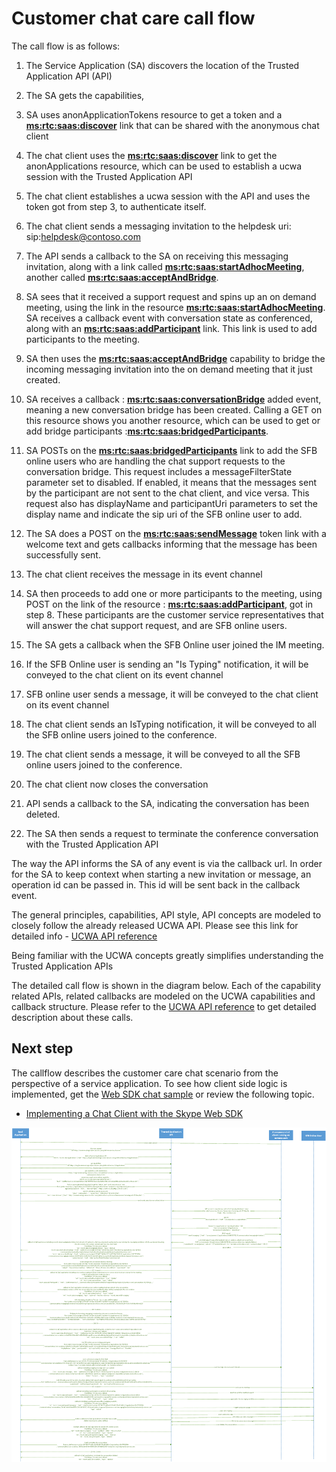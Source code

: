 # Customer chat care call flow
 
The call flow is as follows:
 
1. The Service Application (SA) discovers the location of the Trusted Application API (API)
2. The SA gets the capabilities,
3. SA uses anonApplicationTokens resource to get a token and a **[ms:rtc:saas:discover](http://trustedappapi.azurewebsites.net/Resources/ms_rtc_saas_discover.html)** link that can be shared with the anonymous chat client
4. The chat client uses the **[ms:rtc:saas:discover](http://trustedappapi.azurewebsites.net/Resources/ms_rtc_saas_discover.html)** link to get the anonApplications resource, which can be used to establish a ucwa session with the Trusted Application API
5. The chat client establishes a ucwa session with the API and uses the token got from step 3, to authenticate itself.
6. The chat client sends a messaging invitation to the helpdesk uri: sip:helpdesk@contoso.com
7. The API sends a callback to the SA on receiving this messaging invitation, along with a link called  **[ms:rtc:saas:startAdhocMeeting](http://trustedappapi.azurewebsites.net/Resources/ms_rtc_saas_startAdhocMeeting.html)**, another called **[ms:rtc:saas:acceptAndBridge](http://trustedappapi.azurewebsites.net/Resources/ms_rtc_saas_acceptAndBridge.html)**.
 
8. SA sees that it received a support request and spins up an on demand meeting, using the link in the resource **[ms:rtc:saas:startAdhocMeeting](http://trustedappapi.azurewebsites.net/Resources/ms_rtc_saas_startAdhocMeeting.html)**. SA receives a callback event with conversation state as conferenced, along with an **[ms:rtc:saas:addParticipant](http://trustedappapi.azurewebsites.net/Resources/ms_rtc_saas_addParticipant.html)** link. This link is used to add participants to the meeting.
9. SA then uses the **[ms:rtc:saas:acceptAndBridge](http://trustedappapi.azurewebsites.net/Resources/ms_rtc_saas_acceptAndBridge.html)** capability to bridge the incoming messaging invitation into the on demand meeting that it just created.
10. SA receives a callback : **[ms:rtc:saas:conversationBridge](http://trustedappapi.azurewebsites.net/Resources/ms_rtc_saas_conversationBridge.html)** added event, meaning a new conversation bridge has been created. Calling a GET on this resource shows you another resource, which can be used to get or add bridge participants :**[ms:rtc:saas:bridgedParticipants](http://trustedappapi.azurewebsites.net/Resources/ms_rtc_saas_bridgedParticipants.html)**.
11. SA POSTs on the **[ms:rtc:saas:bridgedParticipants](http://trustedappapi.azurewebsites.net/Resources/ms_rtc_saas_bridgedParticipants.html)** link to add the SFB online users who are handling the chat support requests to the conversation bridge. This request includes a messageFilterState parameter set to disabled. If enabled, it means that the messages sent by the participant are not sent to the chat client, and vice versa. This request also has displayName and participantUri parameters to set the display name and indicate the sip uri of the SFB online user to add.
 
12. The SA does a POST on the **[ms:rtc:saas:sendMessage](http://trustedappapi.azurewebsites.net/Resources/ms_rtc_saas_sendMessage.html)** token link with a welcome text and gets callbacks informing that the message has been successfully sent.
13. The chat client receives the message in its event channel
14. SA then proceeds to add one or more participants to the meeting, using POST on the link of the resource : **[ms:rtc:saas:addParticipant](http://trustedappapi.azurewebsites.net/Resources/ms_rtc_saas_addParticipant.html)**, got in step 8. These participants are the customer service representatives that will answer the chat support request, and are SFB online users.
15. The SA gets a callback when the SFB Online user joined the IM meeting.
16. If the SFB Online user is sending an "Is Typing" notification, it will be conveyed to the chat client on its event channel
17. SFB online user sends a message, it will be conveyed to the chat client on its event channel
18. The chat client sends an IsTyping notification, it will be conveyed to all the SFB online users joined to the conference.
19. The chat client sends a message, it will be conveyed to all the SFB online users joined to the conference.
20. The chat client now closes the conversation
21. API sends a callback to the SA, indicating the conversation has been deleted.
22. The SA then sends a request to terminate the conference conversation with the Trusted Application API
 
 
The way the API informs the SA of any event is via the callback url. In order for the SA to keep context when starting a new invitation or message, an operation id can be passed in. This id will be sent back in the callback event.
 
The general principles, capabilities, API style, API concepts are modeled to closely follow the already released UCWA API. Please see this link for detailed info - [UCWA API reference](https://msdn.microsoft.com/en-us/skype/ucwa/ucwa2_0apireference)
 
Being familiar with the UCWA concepts greatly simplifies understanding the Trusted Application APIs
 
 
The detailed call flow is shown in the diagram below. Each of the capability related APIs, related callbacks are modeled on the UCWA capabilities and callback structure. Please refer to the [UCWA API reference](https://msdn.microsoft.com/en-us/skype/ucwa/ucwa2_0apireference) to get detailed description
about these  calls.

## Next step
The callflow describes the customer care chat scenario from the perspective of a service application. To see how client side logic is implemented, get the [Web SDK chat sample](https://github.com/OfficeDev/skype-docs/tree/master/Skype/WebSDK/samples/Chat) or review the following topic.
- [Implementing a Chat Client with the Skype Web SDK](ImplementingChatClientWithSkypeWebSDK.md)

![Trusted Application API initiated callflow](images/CallFlow1image001.png) 